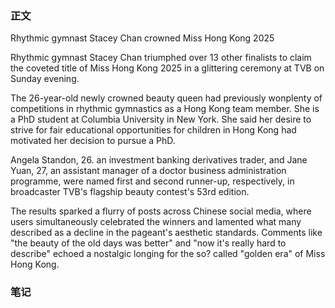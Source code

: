 ### 正文

Rhythmic gymnast Stacey Chan crowned Miss Hong Kong 2025

Rhythmic gymnast Stacey Chan triumphed over 13 other finalists to claim the coveted title of Miss Hong Kong 2025 in a glittering ceremony at TVB on Sunday evening.

The 26-year-old newly crowned beauty queen had previously wonplenty of competitions in rhythmic gymnastics as a Hong Kong team member. She is a PhD student at Columbia University in New York. She said her desire to strive for fair educational opportunities for children in Hong Kong had motivated her decision to pursue a PhD.

Angela Standon, 26. an investment banking derivatives trader, and Jane Yuan, 27, an assistant manager of a doctor business administration programme, were named first and second runner-up, respectively, in broadcaster TVB's flagship beauty contest's 53rd edition.

The results sparked a flurry of posts across Chinese social media, where users simultaneously celebrated the winners and lamented what many described as a decline in the pageant's aesthetic standards. Comments like "the beauty of the old days was better" and "now it's really hard to describe" echoed a nostalgic longing for the so? called "golden era" of Miss Hong Kong.

### 笔记